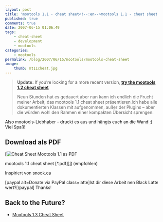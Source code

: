 ```yaml
---
layout: post
title: 'mootools 1.1 - cheat sheet<!--:en-->mootools 1.1 - cheat sheet'
published: true
comments: true
date: 2007-06-15 01:06:49
tags:
    - cheat-sheet
    - development
    - mootools
categories:
    - mootools
permalink: /blog/2007/06/15/mootools/mootools-cheat-sheet
image:
    thumb: mt11cheat.jpg
---
```

> **Update:** If you&#8217;re looking for a more recent version, [**try the mootools 1.2 cheat sheet**][1]
> 
> Neun Stunden hat es gedauert aber nun kann ich endlich die Frucht meiner Arbeit, das mootools 1.1 cheat sheet präsentieren.Ich habe alle dokumentierten Klassen mit aufgenommen, außer der Plugins &#8211; aber die würden wohl den Rahmen einer kompakten Übersicht sprengen.



Also mootools-Liebhaber &#8211; druckt es aus und hängts euch an die Wand ;) Viel Spaß!

## Download als PDF

[![Cheat Sheet Mootools 1.1 as PDF][2]
  
mootools 1.1 cheat sheet [*.pdf]][3] (empfohlen)

Inspiriert von [snook.ca][4]

[paypal alt=Donate via PayPal class=latte]Ist dir diese Arbeit nen Black Latte wert?[/paypal] Thanks!

## Back to the Future?

  * [Mootools 1.3 Cheat Sheet][5]

 [1]: http://mediavrog.net/blog/2008/06/11/mootools/mootools-12-cheat-sheet/
 [2]: http://mediavrog.net/blog/wp-content/uploads/2007/09/pdf-cheat-sheet.jpg
 [3]: http://mediavrog.net/blog/wp-content/uploads/2007/06/mootools_11_cheat_sheet.pdf "download mootools 1.1 cheat sheet as pdf"
 [4]: http://snook.ca/archives/javascript/mootools_r83_cheatsheet/ "snook.ca besuchen"
 [5]: http://mediavrog.net/blog/2011/02/09/mootools/mootools-1-3-cheat-sheet/